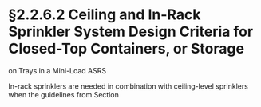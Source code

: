 # §2.2.6.2 Ceiling and In-Rack Sprinkler System Design Criteria for Closed-Top Containers, or Storage



on Trays in a Mini-Load ASRS

In-rack sprinklers are needed in combination with ceiling-level sprinklers when the guidelines from Section